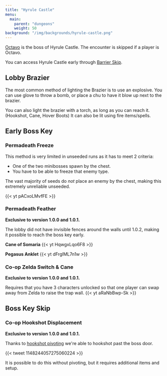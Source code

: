 ```yaml
---
title: "Hyrule Castle"
menu:
  main:
    parent: "dungeons"
    weight: 50
background: "/img/backgrounds/hyrule-castle.png"
---
```


[Octavo](/bosses/octavo) is the boss of Hyrule Castle.
The encounter is skipped if a player is Octavo.

You can access Hyrule Castle early through [Barrier Skip](/sequence-breaks/barrier-skip/).

## Lobby Brazier

The most common method of lighting the Brazier is to use an explosive.
You can use glove to throw a bomb, or place a chu to have it blow up next to the brazier.

You can also light the brazier with a torch, as long as you can reach it. (Hookshot, Cane, Hover Boots)
It can also be lit using fire items/spells.

## Early Boss Key

### Permadeath Freeze

This method is very limited in unseeded runs as it has to meet 2 criteria:
- One of the two minibosses spawn by the chest.
- You have to be able to freeze that enemy type.

The vast majority of seeds do _not_ place an enemy by the chest, making this extremely unreliable unseeded.

{{< yt pACxoLMvfFE >}}

### Permadeath Feather

**Exclusive to version 1.0.0 and 1.0.1.**

The lobby did not have invisible fences around the walls until 1.0.2, making it possible to reach the boss key early.

**Cane of Somaria**
{{< yt HqwgxLqo6F8 >}}

**Pegasus Anklet**
{{< yt dFrglML7n1w >}}

### Co-op Zelda Switch & Cane

**Exclusive to version 1.0.0 and 1.0.1.**

Requires that you have 3 characters unlocked so that one player can swap away from Zelda to raise the trap wall.
{{< yt aRaNbBwp-Sk >}}

## Boss Key Skip

### Co-op Hookshot Displacement

**Exclusive to version 1.0.0 and 1.0.1.**

Thanks to [hookshot pivoting](/tech/hookshot-displacement/#hookshot-pivoting) we're able to hookshot past the boss door.

{{< tweet 1148244057275060224 >}}

It is possible to do this without pivoting, but it requires additional items and setup.
